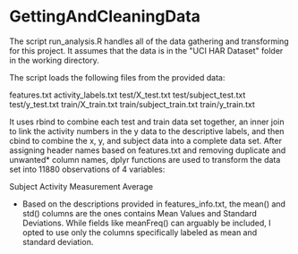 # GettingAndCleaningData

The script run_analysis.R handles all of the data gathering and transforming for this project.  It assumes that the data is in the "UCI HAR Dataset" folder in the working directory.

The script loads the following files from the provided data:

features.txt
activity_labels.txt
test/X_test.txt
test/subject_test.txt
test/y_test.txt
train/X_train.txt
train/subject_train.txt
train/y_train.txt

It uses rbind to combine each test and train data set together, an inner join to link the activity numbers in the y data to the descriptive labels, and then cbind to combine the x, y, and subject data into a complete data set.  After assigning header names based on features.txt and removing duplicate and unwanted* column names, dplyr functions are used to transform the data set into 11880 observations of 4 variables:

Subject
Activity
Measurement
Average


* Based on the descriptions provided in features_info.txt, the mean() and std() columns are the ones contains Mean Values and Standard Deviations.  While fields like meanFreq() can arguably be included, I opted to use only the columns specifically labeled as mean and standard deviation.

